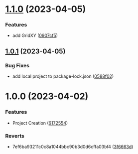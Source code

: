 # [1.1.0](https://github.com/ERmilburn02/com.ermilburn02.grids/compare/v1.0.1...v1.1.0) (2023-04-05)


### Features

* add GridXY ([0907cf5](https://github.com/ERmilburn02/com.ermilburn02.grids/commit/0907cf5e9a75e43c3db6e665c84aa69dbba8a237))

## [1.0.1](https://github.com/ERmilburn02/com.ermilburn02.grids/compare/v1.0.0...v1.0.1) (2023-04-05)


### Bug Fixes

* add local project to package-lock.json ([0588f02](https://github.com/ERmilburn02/com.ermilburn02.grids/commit/0588f02c40e235aa74280d97dbd59a78c666dd02))

# 1.0.0 (2023-04-02)


### Features

* Project Creation ([6172554](https://github.com/ERmilburn02/com.ermilburn02.grids/commit/6172554a868e3a5f52d7c45620c7886bd6a9de54))


### Reverts

* 7ef6ba93211c0c8a1044bbc90b3d0d6cffa03bf4 ([3f6663d](https://github.com/ERmilburn02/com.ermilburn02.grids/commit/3f6663d931de5c58c521911c60a3f246c9670fb0))
